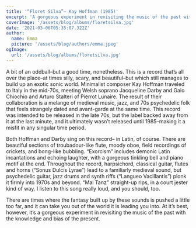 ```yaml
---
title: '“Floret Silva”– Kay Hoffman (1985)'
excerpt: 'A gorgeous experiment in revisiting the music of the past with the knowledge and bias of the present.'
coverImage: '/assets/blog/albums/floretsilva.jpg'
date: '2021-03-06T05:35:07.322Z'
author:
  name: Emma
  picture: '/assets/blog/authors/emma.jpeg'
ogImage:
  url: '/assets/blog/albums/floretsilva.jpg'
---
```


A bit of an oddball–but a good time, nonetheless. This is a record that’s all over the place–at times silly, scary, and beautiful–but which still manages to build up an exotic sonic world. Minimalist composer Kay Hoffman traveled to Italy in the mid-70s, meeting Welsh soprano Jacqueline Darby and Gaio Chiochio and Arturo Stalteri of Pierrot Lunaire. The result of their collaboration is a melange of medieval music, jazz, and 70s psychedelic folk that feels strangely dated and avant-garde at the same time. This record was intended to be released in the late 70s, but the label backed away from it at the last minute, and it ultimately wasn’t released until 1985–making it a misfit in any singular time period.

Both Hoffman and Darby sing on this record– in Latin, of course. There are beautiful sections of troubadour-like flute, moody oboe, field recordings of crickets, and bong-like bubbling. “Exorcism” includes demonic Latin incantations and echoing laughter, with a gorgeous tinkling bell and piano motif at the end. Throughout the record, harpsichord, classical guitar, flutes and horns (“Sonus Dulcis Lyrae”)  lead to a familiarly medieval sound, but psychedelic guitar, jazz drums and synth riffs (“Langueo Vacillantis”) plonk it firmly into 1970s and beyond. “Mai Tanz” straight-up rips, in a court jester kind of way. I listen to this song really loud, and you should, too.

There are times where the fantasy built up by these sounds is pushed a little too far, and it can take you out of the world it is leading you into. At it’s best, however, it’s a gorgeous experiment in revisiting the music of the past with the knowledge and bias of the present.
